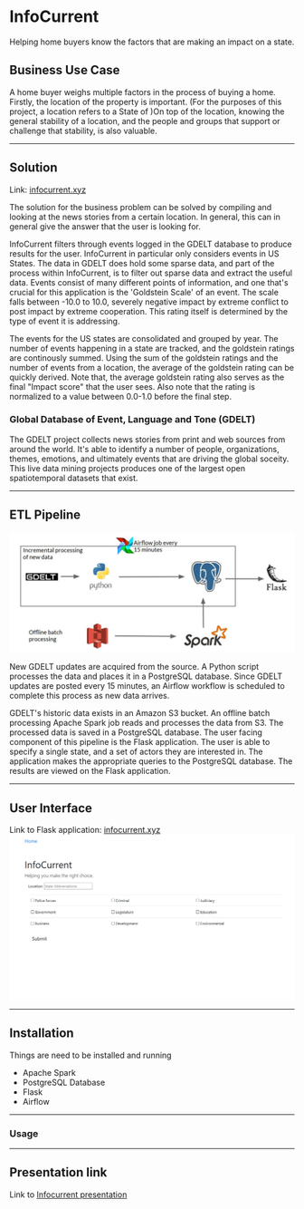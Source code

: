 # InfoCurrent

Helping home buyers know the factors that are making an impact on a state.

## Business Use Case

A home buyer weighs multiple factors in the process of buying a home. Firstly,
the location of the property is important. (For the purposes of this project,
a location refers to a State of )On top of the location, knowing the
general stability of a location, and the people and groups that support or
challenge that stability, is also valuable.

---

## Solution

Link: [infocurrent.xyz](infocurrent.xyz)

The solution for the business problem can be solved by compiling and looking
at the news stories from a certain location. In general, this can in general
give the answer that the user is looking for.

InfoCurrent filters through events logged in the GDELT database to produce
results for the user. InfoCurrent in particular only considers events in US
States. The data in GDELT does hold some sparse data, and part of the process
within InfoCurrent, is to filter out sparse data and extract the useful data.
Events consist of many different points of information, and one that's
crucial for this application is the 'Goldstein Scale' of an event. The scale
falls between -10.0 to 10.0, severely negative impact by extreme conflict to
post impact by extreme cooperation. This rating itself is determined by the
type of event it is addressing.

The events for the US states are consolidated and grouped by year. The number
of events happening in a state are tracked, and the goldstein ratings are
continously summed. Using the sum of the goldstein ratings and the number of
events from a location, the average of the goldstein rating can be quickly
derived. Note that, the average goldstein rating also serves as the final
"Impact score" that the user sees. Also note that the rating is normalized
to a value between 0.0-1.0 before the final step.

### Global Database of Event, Language and Tone (GDELT)

The GDELT project collects news stories from print and web sources from around
the world. It's able to identify a number of people, organizations, themes,
emotions, and ultimately events that are driving the global soceity. This live
data mining projects produces one of the largest open spatiotemporal datasets
that exist.

---

## ETL Pipeline

![Image](img/pipeline.jpg)

New GDELT updates are acquired from the source. A Python script processes the
data and places it in a PostgreSQL database. Since GDELT updates are posted
every 15 minutes, an Airflow workflow is scheduled to complete this process as
new data arrives.

GDELT's historic data exists in an Amazon S3 bucket. An offline batch
processing Apache Spark job reads and processes the data from S3. The
processed data is saved in a PostgreSQL database. The user facing component of
this pipeline is the Flask application. The user is able to specify a single
state, and a set of actors they are interested in. The application makes the
appropriate queries to the PostgreSQL database. The results are viewed on the
Flask application.

---

## User Interface

Link to Flask application: [infocurrent.xyz](infocurrent.xyz)
![Image](img/demo.gif)


---

## Installation

Things are need to be installed and running

- Apache Spark
- PostgreSQL Database
- Flask
- Airflow

---

### Usage

---

## Presentation link

Link to [Infocurrent presentation](https://drive.google.com/open?id=1sJA4uKb4dhWmTK1ziCTA7QJD9o_QrzQP3eAYYRANOlM)